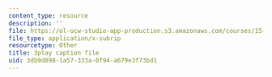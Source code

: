 ```yaml
---
content_type: resource
description: ''
file: https://ol-ocw-studio-app-production.s3.amazonaws.com/courses/15-s21-nuts-and-bolts-of-business-plans-january-iap-2014/3db9d8981a57333a0f94a679e3f73bd1_Lau7bwQAWr4.srt
file_type: application/x-subrip
resourcetype: Other
title: 3play caption file
uid: 3db9d898-1a57-333a-0f94-a679e3f73bd1
---
```

